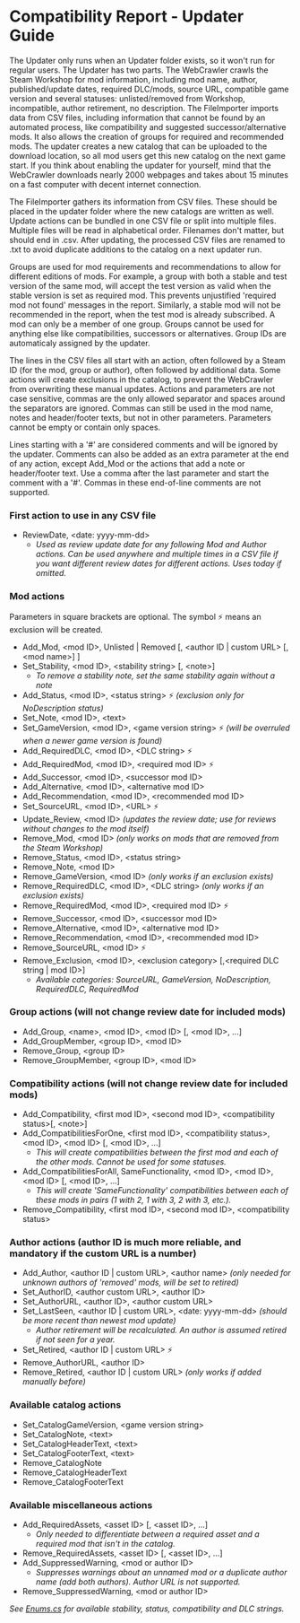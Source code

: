 # Compatibility Report - Updater Guide

The Updater only runs when an Updater folder exists, so it won't run for regular users. The Updater has two parts. The WebCrawler crawls the Steam Workshop for mod information, including mod name, author, published/update dates, required DLC/mods, source URL, compatible game version and several statuses: unlisted/removed from Workshop, incompatible, author retirement, no description. The FileImporter imports data from CSV files, including information that cannot be found by an automated process, like compatibility and suggested successor/alternative mods. It also allows the creation of groups for required and recommended mods. The updater creates a new catalog that can be uploaded to the download location, so all mod users get this new catalog on the next game start. If you think about enabling the updater for yourself, mind that the WebCrawler downloads nearly 2000 webpages and takes about 15 minutes on a fast computer with decent internet connection.

The FileImporter gathers its information from CSV files. These should be placed in the updater folder where the new catalogs are written as well. Update actions can be bundled in one CSV file or split into multiple files. Multiple files will be read in alphabetical order. Filenames don't matter, but should end in .csv. After updating, the processed CSV files are renamed to .txt to avoid duplicate additions to the catalog on a next updater run.

Groups are used for mod requirements and recommendations to allow for different editions of mods. For example, a group with both a stable and test version of the same mod, will accept the test version as valid when the stable version is set as required mod. This prevents unjustified 'required mod not found' messages in the report. Similarly, a stable mod will not be recommended in the report, when the test mod is already subscribed. A mod can only be a member of one group. Groups cannot be used for anything else like compatibilities, successors or alternatives. Group IDs are automaticaly assigned by the updater.

The lines in the CSV files all start with an action, often followed by a Steam ID (for the mod, group or author), often followed by additional data. Some actions will create exclusions in the catalog, to prevent the WebCrawler from overwriting these manual updates. Actions and parameters are not case sensitive, commas are the only allowed separator and spaces around the separators are ignored. Commas can still be used in the mod name, notes and header/footer texts, but not in other parameters. Parameters cannot be empty or contain only spaces.

Lines starting with a '#' are considered comments and will be ignored by the updater. Comments can also be added as an extra parameter at the end of any action, except Add_Mod or the actions that add a note or header/footer text. Use a comma after the last parameter and start the comment with a '#'. Commas in these end-of-line comments are not supported.

### First action to use in any CSV file
* ReviewDate, \<date: yyyy-mm-dd\> 
  * *Used as review update date for any following Mod and Author actions. Can be used anywhere and multiple times in a CSV file if you want different review dates for different actions. Uses today if omitted.*

### Mod actions
Parameters in square brackets are optional. The symbol :zap: means an exclusion will be created.
* Add_Mod, \<mod ID\>, Unlisted | Removed [, \<author ID | custom URL\> [, \<mod name\>] ]
* Set_Stability, \<mod ID\>, \<stability string\> [, \<note\>]
  * *To remove a stability note, set the same stability again without a note*
* Add_Status, \<mod ID\>, \<status string\> :zap: *(exclusion only for NoDescription status)*
* Set_Note, \<mod ID\>, \<text\>
* Set_GameVersion, \<mod ID\>, \<game version string\> :zap: *(will be overruled when a newer game version is found)*
* Add_RequiredDLC, \<mod ID\>, \<DLC string\> :zap:
* Add_RequiredMod, \<mod ID\>, \<required mod ID\> :zap:
* Add_Successor, \<mod ID\>, \<successor mod ID\>
* Add_Alternative, \<mod ID\>, \<alternative mod ID\>
* Add_Recommendation, \<mod ID\>, \<recommended mod ID\>
* Set_SourceURL, \<mod ID\>, \<URL\> :zap:
* Update_Review, \<mod ID\> *(updates the review date; use for reviews without changes to the mod itself)*
* Remove_Mod, \<mod ID\> *(only works on mods that are removed from the Steam Workshop)*
* Remove_Status, \<mod ID\>, \<status string\>
* Remove_Note, \<mod ID\>
* Remove_GameVersion, \<mod ID\> *(only works if an exclusion exists)*
* Remove_RequiredDLC, \<mod ID\>, \<DLC string\> *(only works if an exclusion exists)*
* Remove_RequiredMod, \<mod ID\>, \<required mod ID\> :zap:
* Remove_Successor, \<mod ID\>, \<successor mod ID\>
* Remove_Alternative, \<mod ID\>, \<alternative mod ID\>
* Remove_Recommendation, \<mod ID\>, \<recommended mod ID\>
* Remove_SourceURL, \<mod ID\> :zap:
* Remove_Exclusion, \<mod ID\>, \<exclusion category\> [,\<required DLC string | mod ID\>]
  * *Available categories: SourceURL, GameVersion, NoDescription, RequiredDLC, RequiredMod*

### Group actions (will not change review date for included mods)
* Add_Group, \<name\>, \<mod ID\>, \<mod ID\> [, \<mod ID\>, ...]
* Add_GroupMember, \<group ID\>, \<mod ID\>
* Remove_Group, \<group ID\>
* Remove_GroupMember, \<group ID\>, \<mod ID\>

### Compatibility actions (will not change review date for included mods)
* Add_Compatibility, \<first mod ID\>, \<second mod ID\>, \<compatibility status\>[, \<note\>]
* Add_CompatibilitiesForOne, \<first mod ID\>, \<compatibility status\>, \<mod ID\>, \<mod ID\> [, \<mod ID\>, ...]
  * *This will create compatibilities between the first mod and each of the other mods. Cannot be used for some statuses.*
* Add_CompatibilitiesForAll, SameFunctionality, \<mod ID\>, \<mod ID\>, \<mod ID\> [, \<mod ID\>, ...]
  * *This will create 'SameFunctionality' compatibilities between each of these mods in pairs (1 with 2, 1 with 3, 2 with 3, etc.).*
* Remove_Compatibility, \<first mod ID\>, \<second mod ID\>, \<compatibility status\>

### Author actions (author ID is much more reliable, and mandatory if the custom URL is a number)
* Add_Author, \<author ID | custom URL\>, \<author name\> *(only needed for unknown authors of 'removed' mods, will be set to retired)*
* Set_AuthorID, \<author custom URL\>, \<author ID\>
* Set_AuthorURL, \<author ID\>, \<author custom URL\>
* Set_LastSeen, \<author ID | custom URL\>, \<date: yyyy-mm-dd\> *(should be more recent than newest mod update)*
  * *Author retirement will be recalculated. An author is assumed retired if not seen for a year.*
* Set_Retired, \<author ID | custom URL\> :zap:
* Remove_AuthorURL, \<author ID\>
* Remove_Retired, \<author ID | custom URL\> *(only works if added manually before)*

### Available catalog actions
* Set_CatalogGameVersion, \<game version string\>
* Set_CatalogNote, \<text\>
* Set_CatalogHeaderText, \<text\>
* Set_CatalogFooterText, \<text\>
* Remove_CatalogNote
* Remove_CatalogHeaderText
* Remove_CatalogFooterText

### Available miscellaneous actions
* Add_RequiredAssets, \<asset ID\> [, \<asset ID\>, ...]
  * *Only needed to differentiate between a required asset and a required mod that isn't in the catalog.*
* Remove_RequiredAssets, \<asset ID\> [, \<asset ID\>, ...]
* Add_SuppressedWarning, \<mod or author ID\>
  * *Suppresses warnings about an unnamed mod or a duplicate author name (add both authors). Author URL is not supported.*
* Remove_SuppressedWarning, \<mod or author ID\>


*See [Enums.cs](https://github.com/Finwickle/CompatibilityReport/blob/main/CompatibilityReport/CatalogData/Enums.cs) for available stability, status, compatibility and DLC strings.*